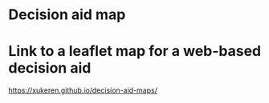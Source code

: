 # Decision aid map

# Link to a leaflet map for a web-based decision aid
https://xukeren.github.io/decision-aid-maps/
